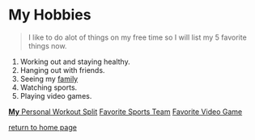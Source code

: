 # **My Hobbies**

> I like to do alot of things on my free time so I will list my 5 favorite things now.

1. Working out and staying healthy.
2. Hanging out with friends.
3. Seeing my [family](./Family.md)
4. Watching sports.
5. Playing video games.


[**My** Personal Workout Split](https://www.menshealth.com/uk/building-muscle/a38199992/push-pull-legs/)
[Favorite Sports Team](https://www.chiefs.com/)
[Favorite Video Game](https://store.steampowered.com/app/221100/DayZ/)

[return to home page](./README.md)
